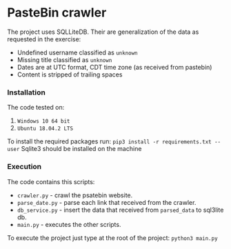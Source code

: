 # PasteBin crawler

The project uses SQLLiteDB. Their are generalization of the data as requested in the exercise:

* Undefined username classified as `unknown`
* Missing title classified as `unknown`
* Dates are at UTC format, CDT time zone (as received from pastebin)
* Content is stripped of trailing spaces

### Installation

The code tested on:
1. `Windows 10 64 bit`
2. `Ubuntu 18.04.2 LTS`

To install the required packages run: `pip3 install -r requirements.txt --user`
Sqlite3 should be installed on the machine

### Execution

The code contains this scripts:

* `crawler.py` - crawl the psatebin website.
* `parse_date.py` - parse each link that received from the crawler.
* `db_service.py` - insert the data that received from `parsed_data` to sql3lite db.
* `main.py` - executes the other scripts.

To execute the project just type at the root of the project: `python3 main.py` 
